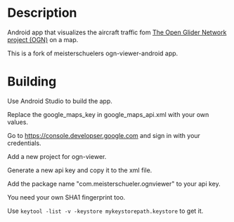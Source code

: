 # Description
Android app that visualizes the aircraft traffic fom [The Open Glider Network project (OGN)](http://glidernet.org) on a map.

This is a fork of meisterschuelers ogn-viewer-android app.

# Building
Use Android Studio to build the app.

Replace the google_maps_key in google_maps_api.xml with your own values.

Go to https://console.developser.google.com and sign in with your credentials.

Add a new project for ogn-viewer.

Generate a new api key and copy it to the xml file.

Add the package name "com.meisterschueler.ognviewer" to your api key.

You need your own SHA1 fingerprint too.

Use `keytool -list -v -keystore mykeystorepath.keystore` to get it.

